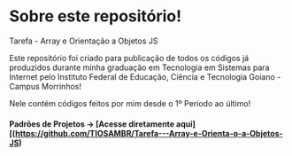 # Sobre este repositório!

Tarefa - Array e Orientação a Objetos JS

Este repositório foi criado para publicação de todos os códigos já produzidos durante minha graduação em Tecnologia em Sistemas para Internet pelo Instituto Federal de Educação, Ciência e Tecnologia Goiano - Campus Morrinhos!

Nele contém códigos feitos por mim desde o 1º Periodo ao último! 

#### Padrões de Projetos  -> [Acesse diretamente aqui][(https://github.com/TIOSAMBR/Tarefa---Array-e-Orienta-o-a-Objetos-JS)
